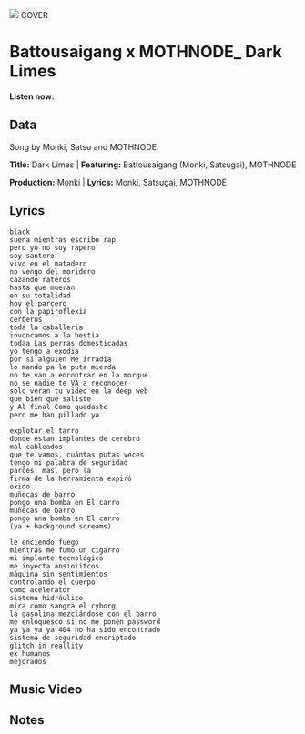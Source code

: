 ![](mandrax2.jpg)
COVER

# Battousaigang x MOTHNODE_ Dark Limes

**Listen now:** 

## Data

Song by Monki, Satsu and MOTHNODE.

**Title:** Dark Limes | **Featuring:** Battousaigang (Monki, Satsugai), MOTHNODE

**Production:** Monki | **Lyrics:** Monki, Satsugai, MOTHNODE

## Lyrics

```
black 
suena mientras escribo rap
pero yo no soy rapero
soy santero
vivo en el matadero
no vengo del moridero
cazando rateros
hasta que mueran
en su totalidad
hoy el parcero
con la papiroflexia
cerberus
toda la caballeria
invoncamos a la bestia
todaa Las perras domesticadas
yo tengo a exodia
por si alguien Me irradia
lo mando pa la puta mierda
no te van a encontrar en la morgue
no se nadie te VA a reconocer
solo veran tu video en la deep web
que bien que saliste
y Al final Como quedaste
pero me han pillado ya

explotar el tarro
donde estan implantes de cerebro 
mal cableados
que te vamos, cuántas putas veces
tengo mi palabra de seguridad
parces, mas, pero la 
firma de la herramienta expiró
oxido 
muñecas de barro
pongo una bomba en El carro
muñecas de barro
pongo una bomba en El carro 
(ya + background screams)

le enciendo fuego 
mientras me fumo un cigarro
mi implante tecnológico 
me inyecta ansiolitcos
máquina sin sentimientos 
controlando el cuerpo 
como acelerator
sistema hidráulico
mira como sangra el cyborg
la gasolina mezclándose con el barro
me enloquesco si no me ponen password
ya ya ya ya 404 no ha sido encontrado
sistema de seguridad encriptado
glitch in reallity
ex humanos 
mejorados

```

## Music Video


## Notes
